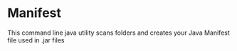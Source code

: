 # Manifest
This command line java utility scans folders and creates your Java Manifest file used in .jar files
